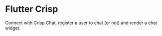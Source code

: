 # Flutter Crisp

Connect with Crisp Chat, register a user to chat (or not) and render a chat widget.
